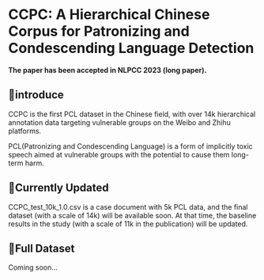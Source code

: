 # CCPC: A Hierarchical Chinese Corpus for Patronizing and Condescending Language Detection

**The paper has been accepted in NLPCC 2023 (long paper).**<br />

## 📌introduce
CCPC is the first  PCL dataset in the Chinese field, with over 14k hierarchical annotation data targeting vulnerable groups on the Weibo and Zhihu platforms.<br />

PCL(Patronizing and Condescending Language) is a form of implicitly toxic speech aimed at vulnerable groups with the potential to cause them long-term harm.

## 📌Currently Updated
CCPC_test_10k_1.0.csv is a case document with 5k PCL data, and the final dataset (with a scale of 14k) will be available soon. At that time, the baseline results in the study (with a scale of 11k in the publication) will be updated.


## 📌Full Dataset
Coming soon...
